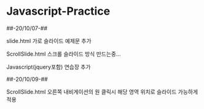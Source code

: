 # Javascript-Practice
##-20/10/07-##

slide.html
가로 슬라이드 예제문 추가

ScrollSlide.html
스크롤 슬라이드 방식 만드는중...


Javascript(jquery포함) 연습장 추가

##-20/10/09-##

ScrollSlide.html
오른쪽 내비게이션의 원 클릭시 해당 영역 위치로 슬라이드 가능하게 적용
